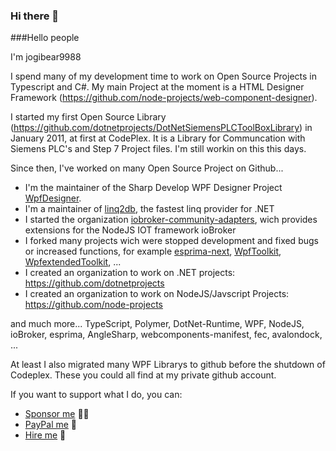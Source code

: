 ### Hi there 👋

<!--
**jogibear9988/jogibear9988** is a ✨ _special_ ✨ repository because its `README.md` (this file) appears on your GitHub profile.

Here are some ideas to get you started:

- 🔭 I’m currently working on ...
- 🌱 I’m currently learning ...
- 👯 I’m looking to collaborate on ...
- 🤔 I’m looking for help with ...
- 💬 Ask me about ...
- 📫 How to reach me: ...
- 😄 Pronouns: ...
- ⚡ Fun fact: ...
-->
###Hello people

I'm jogibear9988

I spend many of my development time to work on Open Source Projects in Typescript and C#. My main Project at the moment is a HTML Designer Framework (https://github.com/node-projects/web-component-designer).

I started my first Open Source Library (https://github.com/dotnetprojects/DotNetSiemensPLCToolBoxLibrary) in January 2011, at first at CodePlex. It is a Library for Communcation with Siemens PLC's and Step 7 Project files. I'm still workin on this this days.

Since then, I've worked on many Open Source Project on Github...

 - I'm the maintainer of the Sharp Develop WPF Designer Project [WpfDesigner](https://github.com/icsharpcode/WpfDesigner).
 - I'm a maintainer of [linq2db](https://github.com/linq2db/linq2db), the fastest linq provider for .NET
 - I started the organization [iobroker-community-adapters](https://github.com/iobroker-community-adapters), wich provides extensions for the NodeJS IOT framework ioBroker
 - I forked many projects wich were stopped development and fixed bugs or increased functions, for example [esprima-next](https://github.com/node-projects/esprima-next), [WpfToolkit](https://github.com/dotnetprojects/WpfToolkit), [WpfextendedToolkit](https://github.com/dotnetprojects/WpfExtendedToolkit), ...
 - I created an organization to work on .NET projects: https://github.com/dotnetprojects
 - I created an organization to work on NodeJS/Javscript Projects: https://github.com/node-projects

and much more...
TypeScript, Polymer, DotNet-Runtime, WPF, NodeJS, ioBroker, esprima, AngleSharp, webcomponents-manifest, fec, avalondock, ...

At least I also migrated many WPF Librarys to github before the shutdown of Codeplex. These you could all find at my private github account.

If you want to support what I do, you can:
* [Sponsor me](https://github.com/sponsors/jogibear9988/) 💪🏻
* [PayPal me](https://paypal.me/jochenkuehner) 💸
* [Hire me](jochen.kuehner@gmx.de) 💼
